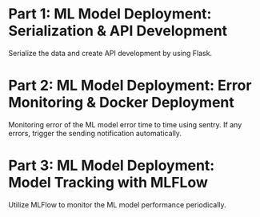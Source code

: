 # Part 1: ML Model Deployment: Serialization & API Development
Serialize the data and create API development by using Flask.

# Part 2: ML Model Deployment: Error Monitoring & Docker Deployment
Monitoring error of the ML model error time to time using sentry. If any errors, trigger the sending notification automatically. 

# Part 3: ML Model Deployment: Model Tracking with MLFLow
Utilize MLFlow to monitor the ML model performance periodically.